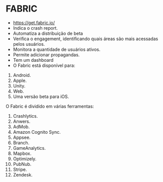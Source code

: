 # FABRIC
* https://get.fabric.io/
* Indica o crash report.
* Automatiza a distribuição de beta
* Verifica o engagement, identificando quais áreas são mais acessadas pelos usuários. 
* Monitora a quantidade de usuários ativos. 
* Permite adicionar propagandas. 
* Tem um dashboard 
* O Fabric está disponível para: 
1) Android.
1) Apple.
1) Unity.
1) Web. 
1) Uma versão beta para iOS. 

O Fabric é dividido em várias ferramentas: 
1) Crashlytics. 
1) Anwers.
1) AdMob.
1) Amazon Cognito Sync. 
1) Appsee. 
1) Branch. 
1) GameAnalytics. 
1) Mapbox. 
1) Optimizely.
1) PubNub. 
1) Stripe. 
1) Zendesk. 